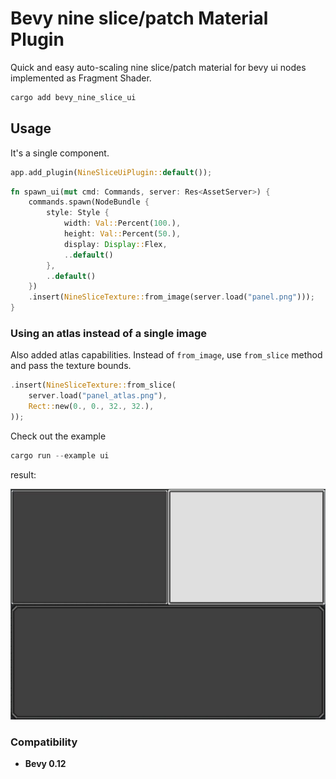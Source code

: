 # Bevy nine slice/patch Material Plugin

Quick and easy auto-scaling nine slice/patch material for bevy ui nodes implemented as Fragment Shader.

```bash
cargo add bevy_nine_slice_ui
```

## Usage

It's a single component.

```rust
app.add_plugin(NineSliceUiPlugin::default());
```

```rust
fn spawn_ui(mut cmd: Commands, server: Res<AssetServer>) {
    commands.spawn(NodeBundle {
        style: Style {
            width: Val::Percent(100.),
            height: Val::Percent(50.),
            display: Display::Flex,
            ..default()
        },
        ..default()
    })
    .insert(NineSliceTexture::from_image(server.load("panel.png")));
}
```

### Using an atlas instead of a single image

Also added atlas capabilities. Instead of `from_image`, use `from_slice` method and pass the texture bounds.

```rust
.insert(NineSliceTexture::from_slice(
    server.load("panel_atlas.png"),
    Rect::new(0., 0., 32., 32.),
));
```

Check out the example

```rust
cargo run --example ui
```

result:

![Example](docs/example.jpeg)

### Compatibility

-   **Bevy 0.12**
